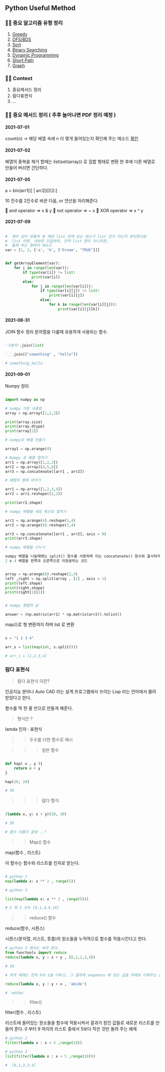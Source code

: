 ## Python Useful Method

### 🙋‍♂️ 중요 알고리즘 유형 정리

1. [Greedy](https://github.com/jasper-oh/coding-test-algorithm)
2. [DFS/BDS](https://github.com/jasper-oh/coding-test-algorithm)
3. [Sort](https://github.com/jasper-oh/coding-test-algorithm)
4. [Binary Searching](https://github.com/jasper-oh/coding-test-algorithm)
5. [Dynamic Programming](https://github.com/jasper-oh/coding-test-algorithm)
6. [Short Path](https://github.com/jasper-oh/coding-test-algorithm)
7. [Graph](https://github.com/jasper-oh/coding-test-algorithm)

### 🙋‍♂️ Context

1. 중요메서드 정리
2. 람다표현식
3. ...

### 🙋‍♂️ 중요 메서드 정리 ( 추후 늘어나면 PDF 정리 예정 )

#### 2021-07-01

count(n) -> 해당 배열 속에 n 이 몇개 들어있는지 확인해 주는 메소드
[확인](https://www.geeksforgeeks.org/python-list-function-count/)

#### 2021-07-02

배열의 중복을 제거 할때는 list(set(array)) 로 집합 형태로 변환 한 후에 다른 배열로 만들어 버리면 간단하다.

#### 2021-07-05

a = bin(arr1[i] | arr2[i])[2:]

10 진수를 2진수로 바꾼 다음, or 연산을 처리해준다.

🐬 and operator => x & y
🐬 not operator => ~ x
🐬 XOR operator => x ^ y

#### 2021-07-09

```python

#  재미 삼아 만들어 본 해당 list 안에 있는 원소가 list 인지 아닌지 판단한다음
#  list 라면, 내부로 진입하며, 만약 list 형이 아니라면,
#  출력 하는 형태의 매소드
var = [1, 2, ['a', 'b', ['Dream', "TRUE"]]]


def getArrayElement(var):
    for i in range(len(var)):
        if type(var[i]) != list:
            print(var[i])
        else:
            for j in range(len(var[i])):
                if type(var[i][j]) != list:
                    print(var[i][j])
                else:
                    for k in range(len(var[i][j])):
                        print(var[i][j][k])
```

#### 2021-08-31

JOIN 함수 정리
문자열을 다룰때 유용하게 사용되는 함수.

```python

'구분자'.join(list)

'_'.join(["something" , "hello"])

# something_hello

```

#### 2021-09-01

Numpy 정리

```python

import numpy as np

# numpy 기본 사용법
array = np.array([1,2,3])

print(array.size)
print(array.dtype)
print(array[2])

# numpy로 배열 만들기

array1 = np.arange(4)

# Numpy 로 배열 합치기
arr1 = np.array([1,2,3])
arr2 = np.array([4,5,6])
arr3 = np.concatenate([arr1 , arr2])

# 배열의 형태 바꾸기

arr1 = np.array([1,2,3,4])
arr2 = arr1.reshape((2,2))

print(arr2.shape)

# numpy 배열을 세로 축으로 합치기

arr1 = np.arange(4).reshape(1,4)
arr2 = np.arange(8).reshape(2,4)

arr3 = np.concatenate([arr1 , arr2], axis = 0)
print(arr3.shape)

# numpy 배열을 나누기

numpy 배열을 나눌때에는 split() 함수를 사용하며 이는 concatenate() 함수와 흡사하게 동작한다.
2 x 4 배열을 왼쪽과 오른쪽으로 이등분하는 코드
```

```python

array = np.arange(8).reshape(2,4)
left ,right = np.split(array , [2] , axis = 1)
print(left.shape)
print(right.shape)
print(right[1][1])

```

```python

# numpy 행렬의 곱

answer = (np.matrix(arr1) * np.matrix(arr2)).tolist()

```

map으로 형 변환까지 하며 list 로 변환

```python

s = "1 2 3 4"

arr_s = list(map(int, s.split()))

# arr_s = [1,2,3,4]

```

### 람다 표현식

> 람다 표현식 이란?

인공지능 분야나 Auto CAD 라는 설계 프로그램에서 쓰이는 Lisp 라는 언어에서 물려 받았다고 한다.

함수를 딱 한 줄 만으로 만들게 해준다.

> 형식은 ?

lamda 인자 : 표현식

> > 두수를 더한 함수로 예시

> > > 일반 함수

```python

def hap( x , y ){
    return x + y
}

hap(10, 20)

# 30

```

> > > 람다 형식

```python

(lambda x, y: x + y)(10, 20)

# 30

# 함수 이름이 없넹 ..?

```

> > Map() 함수

map(함수 , 리스트)

이 함수는 함수와 리스트를 인자로 받는다.

```python

# python 2
map(lambda x: x ** 2 , range(5))

# python 3

list(map(lambda x: x ** 2 , range(5)))

# 2 와 3 모두 [0,1,4,9,16]

```

> > reduce() 함수

reduce(함수, 시퀸스)

시퀸스(문자열, 리스트, 튜플)의 원소들을 누적적으로 함수를 적용시킨다고 한다.

```python
# python 3 에서는 써야 한다.
from functools import reduce
reduce(lambda x, y : x + y , [0,1,2,3,4])

# 10

# 위의 예제는 먼저 0과 1을 더하고, 그 결과에 sequence 에 있는 값을 차례로 더해주는 값을 이야기한다.

reduce(lambda x, y : y + x , 'abcde')

# 'edcba'

```

> > filter()

filter(함수 , 리스트)

리스트에 들어있는 원소들을 함수에 적용시켜서 결과가 참인 값들로 새로운 리스트를 만들어 준다. 0 부터 9 까지의 리스트 중에서 5보다 작은 것만 돌려 주는 예제

```python
# python 2
filter(lambda x : x < 5 ,range(10))

# python 3
list(filter(lambda x : x < 5 ,range(10)))

#  [0,1,2,3,4]


```

```

```
